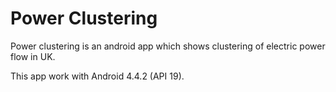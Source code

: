 Power Clustering
===============
Power clustering is an android app which shows clustering of electric power flow in UK. 

This app work with Android 4.4.2 (API 19).
